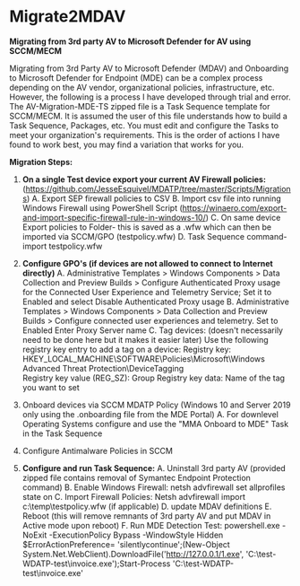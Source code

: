 # Migrate2MDAV
__Migrating from 3rd party AV to Microsoft Defender for AV using SCCM/MECM__

Migrating from 3rd Party AV to Microsoft Defender (MDAV) and Onboarding to Microsoft Defender for Endpoint (MDE) can be a complex process depending on the AV vendor, organizational policies, infrastructure, etc. However, the following is a process I have developed through trial and error. The AV-Migration-MDE-TS zipped file is a Task Sequence template for SCCM/MECM. It is assumed the user of this file understands how to build a Task Sequence, Packages, etc. You must edit and configure the Tasks to meet your organization's requirements. This is the order of actions I have found to work best, you may find a variation that works for you.

**Migration Steps:**
1. __On a single Test device export your current AV Firewall policies:__ (https://github.com/JesseEsquivel/MDATP/tree/master/Scripts/Migrations)
  A. Export SEP firewall policies to CSV
  B. Import csv file into running Windows Firewall using PowerShell Script (https://winaero.com/export-and-import-specific-firewall-rule-in-windows-10/)
  C. On same device Export policies to Folder- this is saved as a .wfw which can then be imported via SCCM/GPO (testpolicy.wfw)
  D. Task Sequence command- import testpolicy.wfw

2. __Configure GPO's (if devices are not allowed to connect to Internet directly)__
    A. Administrative Templates > Windows Components > Data Collection and Preview Builds > Configure Authenticated Proxy usage for the Connected User Experience and Telemetry Service; Set it to Enabled and select Disable Authenticated Proxy usage
    B. Administrative Templates > Windows Components > Data Collection and Preview Builds > Configure connected user experiences and telemetry.
	    Set to Enabled
	    Enter Proxy Server name
    C. Tag devices: (doesn't necessarily need to be done here but it makes it easier later)
	Use the following registry key entry to add a tag on a device:
	Registry key: HKEY_LOCAL_MACHINE\SOFTWARE\Policies\Microsoft\Windows Advanced Threat Protection\DeviceTagging\
	Registry key value (REG_SZ): Group
	Registry key data: Name of the tag you want to set

3. Onboard devices via SCCM MDATP Policy (Windows 10 and Server 2019 only using the .onboarding file from the MDE Portal)
    A. For downlevel Operating Systems configure and use the "MMA Onboard to MDE" Task in the Task Sequence

4. Configure Antimalware Policies in SCCM

5. __Configure and run Task Sequence:__
    A. Uninstall 3rd party AV (provided zipped file contains removal of Symantec Endpoint Protection command)
    B. Enable Windows Firewall: netsh advfirewall set allprofiles state on
    C. Import Firewall Policies: Netsh advfirewall import c:\temp\testpolicy.wfw (if applicable)
    D. update MDAV definitions
    E. Reboot (this will remove remnants of 3rd party AV and put MDAV in Active mode upon reboot)
    F. Run MDE Detection Test:
	powershell.exe -NoExit -ExecutionPolicy Bypass -WindowStyle Hidden $ErrorActionPreference= 'silentlycontinue';(New-Object System.Net.WebClient).DownloadFile('http://127.0.0.1/1.exe', 'C:\\test-WDATP-test\\invoice.exe');Start-Process 'C:\\test-WDATP-test\\invoice.exe'
